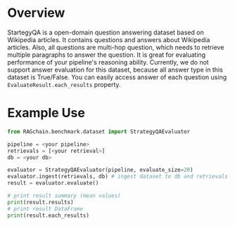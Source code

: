 # Overview

StartegyQA is a open-domain question answering dataset based on Wikipedia articles. It contains questions and answers about Wikipedia articles.
Also, all questions are multi-hop question, which needs to retrieve multiple paragraphs to answer the question.
It is great for evaluating performance of your pipeline's reasoning ability.
Currently, we do not support answer evaluation for this dataset, because all answer type in this dataset is True/False.
You can easily access answer of each question using `EvaluateResult.each_results` property.

# Example Use

```Python
from RAGchain.benchmark.dataset import StrategyQAEvaluator

pipeline = <your pipeline>
retrievals = [<your retrieval>]
db = <your db>

evaluator = StrategyQAEvaluator(pipeline, evaluate_size=20)
evaluator.ingest(retrievals, db) # ingest dataset to db and retrievals
result = evaluator.evaluate()

# print result summary (mean values)
print(result.results)
# print result DataFrame
print(result.each_results)
```
